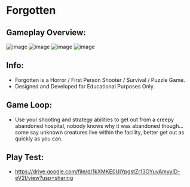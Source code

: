 # Forgotten
## Gameplay Overview:
![image](https://user-images.githubusercontent.com/113314204/201565747-f8d707a6-862a-4104-8913-bfa4dd652616.png)
![image](https://user-images.githubusercontent.com/113314204/201566004-a30de95b-c1d7-403b-bef2-32f063d25bc5.png)
![image](https://user-images.githubusercontent.com/113314204/201566218-ec6ccad5-62f1-4b4a-b27f-a8306efd7219.png)
![image](https://user-images.githubusercontent.com/113314204/201566531-5be3f003-6cfc-49e5-8e2c-395bae8c5e50.png)

## Info:
  - Forgotten is a Horror / First Person Shooter / Survival / Puzzle Game.
  - Designed and Developed for Educational Purposes Only.
  
## Game Loop:
  - Use your shooting and strategy abilities to get out from a creepy abandoned hospital, nobody knows why it was abandoned though... some say unknown creatures live within the facility, better get out as quickly as you can.

## Play Test:
  - https://drive.google.com/file/d/1kXMKE0UjYpgstZr13OYuvAmyyID-eV2I/view?usp=sharing

